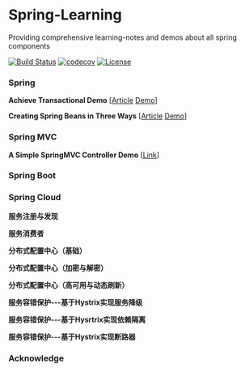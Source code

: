 # Spring-Learning
Providing comprehensive learning-notes and demos about all spring components

[![Build Status](https://travis-ci.org/shuaijunlan/Spring-Learning.svg?branch=master)](https://travis-ci.org/shuaijunlan/Spring-Learning)
[![codecov](https://codecov.io/gh/shuaijunlan/Spring-Learning/branch/master/graph/badge.svg)](https://codecov.io/gh/shuaijunlan/Spring-Learning)
[![License](https://img.shields.io/badge/license-Apache%202-4EB1BA.svg)](https://www.apache.org/licenses/LICENSE-2.0.html)

### Spring

**Achieve Transactional Demo** [[Article](Achieve-Transaction-Based-On-Spring.md)   [Demo](https://github.com/shuaijunlan/Spring-Learning/tree/master/spring/springtransaction)]

**Creating Spring Beans in Three Ways** [[Article](Creating-Spring-Beans-in-Three-Ways.md)   [Demo](https://github.com/shuaijunlan/Spring-Learning/blob/master/spring/springbeans)]

### Spring MVC
**A Simple SpringMVC Controller Demo**  [[Link](A-Simple-SpringMVC-Controller-Demo.md)]
### Spring Boot
### Spring Cloud

**服务注册与发现**

**服务消费者**

**分布式配置中心（基础）**

**分布式配置中心（加密与解密）**

**分布式配置中心（高可用与动态刷新）**

**服务容错保护---基于Hystrix实现服务降级**

**服务容错保护---基于Hysrtrix实现依赖隔离**

**服务容错保护---基于Hystrix实现断路器**

### Acknowledge



